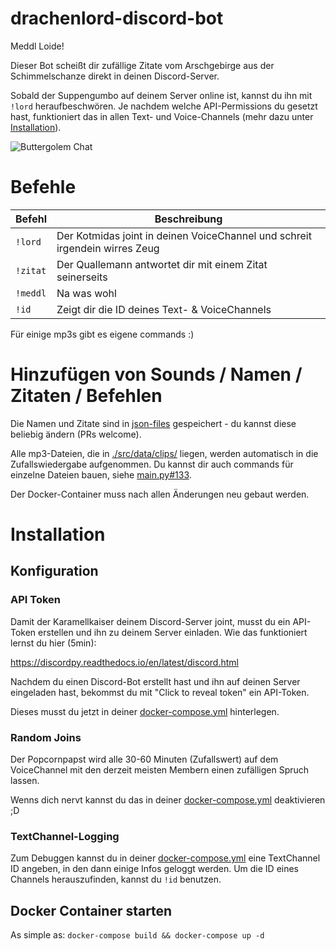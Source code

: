 
# drachenlord-discord-bot

Meddl Loide!

Dieser Bot scheißt dir zufällige Zitate vom Arschgebirge aus der Schimmelschanze direkt in deinen Discord-Server.

Sobald der Suppengumbo auf deinem Server online ist, kannst du ihn mit `!lord` heraufbeschwören. Je nachdem welche API-Permissions du gesetzt hast, funktioniert das in allen Text- und Voice-Channels (mehr dazu unter [Installation](#installation)).

![Buttergolem Chat](https://i.imgur.com/IGtD0VS.png)


# Befehle
| Befehl		| Beschreibung |
| ------------- | ------------- |
| `!lord`       | Der Kotmidas joint in deinen VoiceChannel und schreit irgendein wirres Zeug |
| `!zitat`      | Der Quallemann antwortet dir mit einem Zitat seinerseits |
| `!meddl`      | Na was wohl |
| `!id`		    | Zeigt dir die ID deines Text- & VoiceChannels|

Für einige mp3s gibt es eigene commands :)

# Hinzufügen von Sounds / Namen / Zitaten / Befehlen
Die Namen und Zitate sind in [json-files](./data/) gespeichert - du kannst diese beliebig ändern (PRs welcome). 

Alle mp3-Dateien, die in [./src/data/clips/](./src/data/clips/) liegen, werden automatisch in die Zufallswiedergabe aufgenommen. Du kannst dir auch commands für einzelne Dateien bauen, siehe [main.py#133](./src/main.py#133).

Der Docker-Container muss nach allen Änderungen neu gebaut werden.
  
  
# Installation

## Konfiguration
### API Token
Damit der Karamellkaiser deinem Discord-Server joint, musst du ein API-Token erstellen und ihn zu deinem Server einladen. Wie das funktioniert lernst du hier (5min):

https://discordpy.readthedocs.io/en/latest/discord.html

Nachdem du einen Discord-Bot erstellt hast und ihn auf deinen Server eingeladen hast, bekommst du mit "Click to reveal token" ein API-Token.

Dieses musst du jetzt in deiner [docker-compose.yml](./docker-compose.yml#L6) hinterlegen.

### Random Joins
Der Popcornpapst wird alle 30-60 Minuten (Zufallswert) auf dem VoiceChannel mit den derzeit meisten Membern einen zufälligen Spruch lassen.

Wenns dich nervt kannst du das in deiner [docker-compose.yml](./docker-compose.yml#L7) deaktivieren ;D

### TextChannel-Logging
Zum Debuggen kannst du in deiner [docker-compose.yml](./docker-compose.yml#L7) eine TextChannel ID angeben, in den dann einige Infos geloggt werden. Um die ID eines Channels herauszufinden, kannst du `!id` benutzen.

## Docker Container starten
As simple as: `docker-compose build && docker-compose up -d`